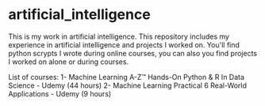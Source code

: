 # artificial_intelligence
This is my work in artificial intelligence. This repository includes my experience in artificial intelligence and projects I worked on.
You'll find python scrypts I wrote during online courses,
you can also you find projects I worked on alone or during courses.

List of courses:
1- Machine Learning A-Z™ Hands-On Python & R In Data Science - Udemy (44 hours)
2- Machine Learning Practical 6 Real-World Applications - Udemy (9 hours)
